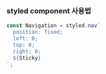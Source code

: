 ### styled component 사용법

```javascript
const Navigation = styled.nav`
  position: fixed;
  left: 0;
  top: 0;
  right: 0;
  ${Sticky}
`;
```